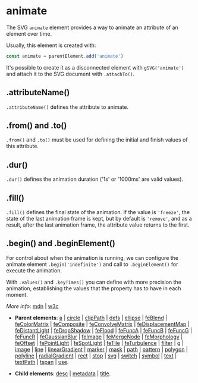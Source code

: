 # animate

The SVG `animate` element provides a way to animate an attribute of an element over time.

Usually, this element is created with:

```js
const animate = parentElement.add('animate')
```

It's possible to create it as a disconnected element with `gSVG('animate')` and attach it to the SVG
document with `.attachTo()`.

## .attributeName()

`.attributeName()` defines the attribute to animate.

## .from() and .to()

`.from()` and `.to()` must be used for defining the initial and finish values of this attribute.

## .dur()

`.dur()` defines the animation duration ('1s' or '1000ms' are valid values).

## .fill()

`.fill()` defines the final state of the animation. If the value is `'freeze'`, the state of the
last animation frame is kept, but by default is `'remove'`, and as a result, after the last
animation frame, the attribute value returns to the first.

## .begin() and .beginElement()

For control about when the animation is running, we can configure the animate element
`.begin('indefinite')` and call to `.beginElement()` for execute the animation.

With `.values()` and `.keyTimes()` you can define with more precision the animation, establishing
the values that the property has to have in each moment.

*More info*:
[mdn](https://developer.mozilla.org//en-US/docs/Web/SVG/Element/animate) |
[w3c](https://svgwg.org/specs/animations/#AnimateElement)

- **Parent elements**:
  [a](./a.md) |
  [circle](./circle.md) |
  [clipPath](./clipPath.md) |
  [defs](./defs.md) |
  [ellipse](./ellipse.md) |
  [feBlend](./FilterPrimitives.md#feblend) |
  [feColorMatrix](./FilterPrimitives.md#fecolormatrix) |
  [feComposite](./FilterPrimitives.md#fecomposite) |
  [feConvolveMatrix](./FilterPrimitives.md#feconvolvematrix) |
  [feDisplacementMap](./FilterPrimitives.md#fedisplacementmap) |
  [feDistantLight](./FilterPrimitives.md#fedistantlight) |
  [feDropShadow](./FilterPrimitives.md#fedropshadow) |
  [feFlood](./FilterPrimitives.md#feflood) |
  [feFuncA](./FilterPrimitives.md#fefunca) |
  [feFuncB](./FilterPrimitives.md#fefuncb) |
  [feFuncG](./FilterPrimitives.md#fefuncg) |
  [feFuncR](./FilterPrimitives.md#fefuncr) |
  [feGaussianBlur](./FilterPrimitives.md#fegaussianblur) |
  [feImage](./FilterPrimitives.md#feimage) |
  [feMergeNode](./FilterPrimitives.md#femergenode) |
  [feMorphology](./FilterPrimitives.md#femorphology) |
  [feOffset](./FilterPrimitives.md#feoffset) |
  [fePointLight](./FilterPrimitives.md#fepointlight) |
  [feSpotLight](./FilterPrimitives.md#fespotlight) |
  [feTile](./FilterPrimitives.md#fetile) |
  [feTurbulence](./FilterPrimitives.md#feturbulence) |
  [filter](./filter.md) |
  [g](./g.md) |
  [image](./image.md) |
  [line](./line.md) |
  [linearGradient](./linearGradient.md) |
  [marker](./marker.md) |
  [mask](./mask.md) |
  [path](./path.md) |
  [pattern](./pattern.md) |
  [polygon](./polygon.md) |
  [polyline](./polyline.md) |
  [radialGradient](./radialGradient.md) |
  [rect](./rect.md) |
  [stop](./stop.md) |
  [svg](./svg.md) |
  [switch](./switch.md) |
  [symbol](./symbol.md) |
  [text](./text.md) |
  [textPath](./textPath.md) |
  [tspan](./tspan.md) |
  [use](./use.md).

- **Child elements**: [desc](./desc.md) |
  [metadata](./metadata.md) |
  [title](./title.md).

